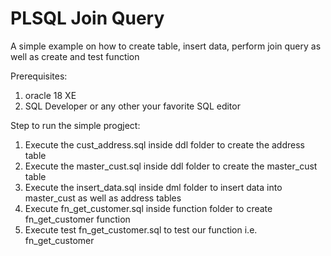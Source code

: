 # PLSQL Join Query
A simple example on how to create table, insert data, perform join query as well as create and test function

Prerequisites:
1. oracle 18 XE
2. SQL Developer or any other your favorite SQL editor

Step to run the simple progject:
1. Execute the cust_address.sql inside ddl folder to create the address table
2. Execute the master_cust.sql inside ddl folder to create the master_cust table
3. Execute the insert_data.sql inside dml folder to insert data into master_cust as well as address tables
4. Execute fn_get_customer.sql inside function folder to create fn_get_customer function
5. Execute test fn_get_customer.sql to test our function i.e. fn_get_customer
